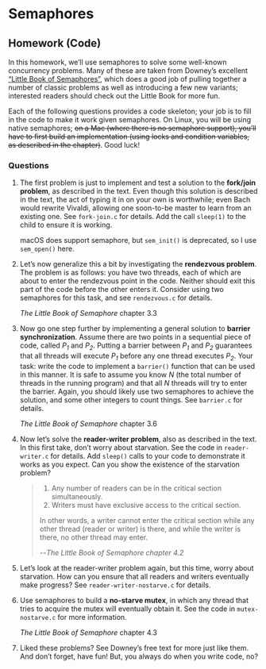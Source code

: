 # Semaphores

## Homework (Code)

In this homework, we’ll use semaphores to solve some well-known concurrency problems. Many of these are taken from Downey’s excellent [“Little Book of Semaphores”](https://greenteapress.com/semaphores/LittleBookOfSemaphores.pdf), which does a good job of pulling together a number of classic problems as well as introducing a few new variants; interested readers should check out the Little Book for more fun.

Each of the following questions provides a code skeleton; your job is to fill in the code to make it work given semaphores. On Linux, you will be using native semaphores; ~~on a Mac (where there is no semaphore support), you’ll have to first build an implementation (using locks and condition variables, as described in the chapter)~~. Good luck!

### Questions

1. The first problem is just to implement and test a solution to the **fork/join problem**, as described in the text. Even though this solution is described in the text, the act of typing it in on your own is worthwhile; even Bach would rewrite Vivaldi, allowing one soon-to-be master to learn from an existing one. See `fork-join.c` for details. Add the call `sleep(1)` to the child to ensure it is working.

    macOS does support semaphore, but `sem_init()` is deprecated, so I use `sem_open()` here.

2. Let’s now generalize this a bit by investigating the **rendezvous problem**. The problem is as follows: you have two threads, each of which are about to enter the rendezvous point in the code. Neither should exit this part of the code before the other enters it. Consider using two semaphores for this task, and see `rendezvous.c` for details.

    *The Little Book of Semaphore* chapter 3.3

3. Now go one step further by implementing a general solution to **barrier synchronization**. Assume there are two points in a sequential piece of code, called *P<sub>1</sub>* and *P<sub>2</sub>*. Putting a barrier between *P<sub>1</sub>* and *P<sub>2</sub>* guarantees that all threads will execute *P<sub>1</sub>* before any one thread executes *P<sub>2</sub>*. Your task: write the code to implement a `barrier()` function that can be used in this manner. It is safe to assume you know *N* (the total number of threads in the running program) and that all *N* threads will try to enter the barrier. Again, you should likely use two semaphores to achieve the solution, and some other integers to count things. See `barrier.c` for details.

    *The Little Book of Semaphore* chapter 3.6

4. Now let’s solve the **reader-writer problem**, also as described in the text. In this first take, don’t worry about starvation. See the code in `reader-writer.c` for details. Add `sleep()` calls to your code to demonstrate it works as you expect. Can you show the existence of the starvation problem?

    >1. Any number of readers can be in the critical section simultaneously.
    >2. Writers must have exclusive access to the critical section.
    >
    >In other words, a writer cannot enter the critical section while any other thread (reader or writer) is there, and while the writer is there, no other thread may enter.
    >
    >--<cite>The Little Book of Semaphore chapter 4.2</cite>

5. Let’s look at the reader-writer problem again, but this time, worry about starvation. How can you ensure that all readers and writers eventually make progress? See `reader-writer-nostarve.c` for details.

6. Use semaphores to build a **no-starve mutex**, in which any thread that tries to acquire the mutex will eventually obtain it. See the code in `mutex-nostarve.c` for more information.

    *The Little Book of Semaphore* chapter 4.3

7. Liked these problems? See Downey’s free text for more just like them. And don’t forget, have fun! But, you always do when you write code, no?
